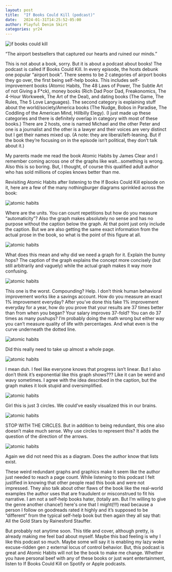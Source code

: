 ```yaml
---
layout: post
title:  "If Books Could Kill (podcast)"
date:   2024-01-31T14:25:52-05:00
author: Playful Denim Skirt
categories: yr24
---
```

![if books could kill](/pics/2024-01-31-1.png "if books could kill")

“The airport bestsellers that captured our hearts and ruined our minds.”

This is not about a book, sorry. But it is about a podcast about books! The podcast is called If Books Could Kill. In every episode, the hosts debunk one popular “airport book”. There seems to be 2 categories of airport books they go over, the first being self-help books. This includes self-improvement books (Atomic Habits, The 48 Laws of Power, The Subtle Art of not Giving a F*ck), money books (Rich Dad Poor Dad, Freakonomics, The 4-Hour Workweek, The Art of the Deal), and dating books (The Game, The Rules, The 5 Love Languages). The second category is explaining stuff about the world/society/America books (The Nudge, Bobos in Paradise, The Coddling of the American Mind, Hillbilly Elegy). (I just made up these categories and there is definitely overlap in category with most of these books.) There are 2 hosts, one is named Michael and the other Peter and one is a journalist and the other is a lawyer and their voices are very distinct but I get their names mixed up. (A note: they are liberal/left-leaning. But if the book they’re focusing on in the episode isn’t political, they don’t talk about it.)
 
My parents made me read the book Atomic Habits by James Clear and I remember coming across one of the graphs like wait…something is wrong. Also this is so boring. But, I thought, of course this qualified adult author who has sold millions of copies knows better than me. 

Revisiting Atomic Habits after listening to the If Books Could Kill episode on it, here are a few of the many nothingburger diagrams sprinkled across the book:

![atomic habits](/pics/2024-01-31-2.png "atomic habits")

Where are the units. You can count repetitions but how do you measure “automaticity”? Also the graph makes absolutely no sense and has no purpose without the caption below the graph. At that point just only include the caption. But we are also getting the same exact information from the actual prose in the book, so what is the point of this figure at all. 

![atomic habits](/pics/2024-01-31-3.png "atomic habits")

What does this mean and why did we need a graph for it. Explain the bunny hops? The caption of the graph explains the concept more concisely (but still arbitrarily and vaguely) while the actual graph makes it way more confusing. 

![atomic habits](/pics/2024-01-31-4.png "atomic habits")

This one is the worst. Compounding? Help. I don’t think human behavioral improvement works like a savings account. How do you measure an exact 1% improvement everyday? After you’ve done this fake 1% improvement everyday for a year, how do you prove that your results are 37 times better than from when you began? Your salary improves 37-fold? You can do 37 times as many pushups? I’m probably doing the math wrong but either way you can’t measure quality of life with percentages. And what even is the curve underneath the dotted line. 

![atomic habits](/pics/2024-01-31-5.png "atomic habits")

Did this really need to take up almost a whole page. 

![atomic habits](/pics/2024-01-31-6.png "atomic habits")

I mean duh. I feel like everyone knows that progress isn’t linear. But I also don’t think it’s exponential like this graph shows??? Like it can be weird and wavy sometimes. I agree with the idea described in the caption, but the graph makes it look stupid and oversimplified. 

![atomic habits](/pics/2024-01-31-7.png "atomic habits")

Girl this is just 3 circles. We could’ve easily visualized this in our brains.

![atomic habits](/pics/2024-01-31-8.png "atomic habits")

STOP WITH THE CIRCLES. But in addition to being redundant, this one also doesn’t make much sense. Why use circles to represent this? It adds the question of the direction of the arrows. 

![atomic habits](/pics/2024-01-31-9.png "atomic habits")

Again we did not need this as a diagram. Does the author know that lists exist.  

These weird redundant graphs and graphics make it seem like the author just needed to reach a page count. While listening to this podcast I felt justified in knowing that other people read this book and were not impressed. They also talk about other flaws of the book like the real-world examples the author uses that are fraudulent or misconstrued to fit his narrative. I am not a self-help books hater, (totally am. But I’m willing to give the genre another chance!) here's one that I might(!!!) read because a person I follow on goodreads rated it highly and it’s supposed to be “different” from the typical self-help book but then again they all say that: All the Gold Stars by Rainesford Stauffer. 

But probably not anytime soon. This title and cover, although pretty, is already making me feel bad about myself. Maybe this bad feeling is why I like this podcast so much. Maybe some will say it is enabling my lazy woke excuse-ridden gen z external locus of control behavior. But, this podcast is great and Atomic Habits will not be the book to make me change. Whether you have personal beef with any of these books or just want entertainment, listen to If Books Could Kill on Spotify or Apple podcasts.
